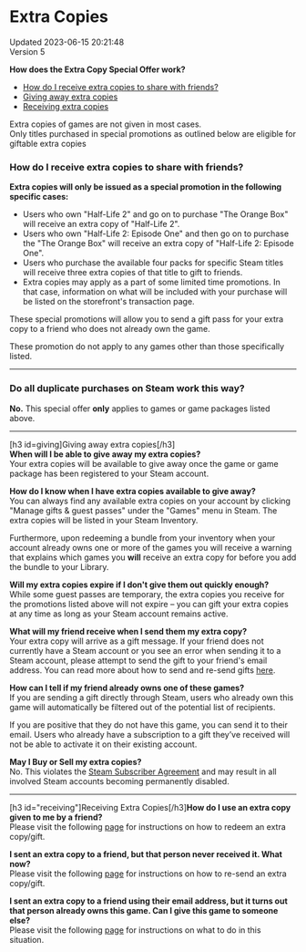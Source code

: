 # Extra Copies
Updated 2023-06-15 20:21:48  
Version 5  

**How does the Extra Copy Special Offer work?**
* [How do I receive extra copies to share with friends? ](#how)
* [Giving away extra copies ](#giving)
* [Receiving extra copies ](#receiving)
  
  
 Extra copies of games are not given in most cases.  
Only titles purchased in special promotions as outlined below are eligible for giftable extra copies  
  
### How do I receive extra copies to share with friends?
  
**Extra copies will only be issued as a special promotion in the following specific cases:**
* Users who own "Half-Life 2" and go on to purchase "The Orange Box" will receive an extra copy of "Half-Life 2".
* Users who own "Half-Life 2: Episode One" and then go on to purchase the "The Orange Box" will receive an extra copy of "Half-Life 2: Episode One".
* Users who purchase the available four packs for specific Steam titles will receive three extra copies of that title to gift to friends.
* Extra copies may apply as a part of some limited time promotions. In that case, information on what will be included with your purchase will be listed on the storefront's transaction page.
  
  
These special promotions will allow you to send a gift pass for your extra copy to a friend who does not already own the game.  
  
These promotion do not apply to any games other than those specifically listed.  
  
---
  
### Do all duplicate purchases on Steam work this way?
**No.** This special offer **only** applies to games or game packages listed above.  
  
---
  
[h3 id=giving]Giving away extra copies[/h3]  
**When will I be able to give away my extra copies?**  
Your extra copies will be available to give away once the game or game package has been registered to your Steam account.  
  
**How do I know when I have extra copies available to give away?**  
You can always find any available extra copies on your account by clicking "Manage gifts & guest passes" under the "Games" menu in Steam. The extra copies will be listed in your Steam Inventory.  
  
Furthermore, upon redeeming a bundle from your inventory when your account already owns one or more of the games you will receive a warning that explains which games you **will** receive an extra copy for before you add the bundle to your Library.  
  
**Will my extra copies expire if I don't give them out quickly enough?**  
While some guest passes are temporary, the extra copies you receive for the promotions listed above will not expire – you can gift your extra copies at any time as long as your Steam account remains active.  
  
**What will my friend receive when I send them my extra copy?**  
Your extra copy will arrive as a gift message. If your friend does not currently have a Steam account or you see an error when sending it to a Steam account, please attempt to send the gift to your friend's email address.  You can read more about how to send and re-send gifts [here](https://help.steampowered.com/en/faqs/view/2C02-3563-B72F-F117).  
  
**How can I tell if my friend already owns one of these games?**  
If you are sending a gift directly through Steam, users who already own this game will automatically be filtered out of the potential list of recipients.  
  
If you are positive that they do not have this game, you can send it to their email. Users who already have a subscription to a gift they’ve received will not be able to activate it on their existing account.  
  
**May I Buy or Sell my extra copies?**  
No. This violates the [Steam Subscriber Agreement](http://store.steampowered.com/subscriber_agreement/) and may result in all involved Steam accounts becoming permanently disabled.  
  
---
  
[h3 id="receiving"]Receiving Extra Copies[/h3]**How do I use an extra copy given to me by a friend?**  
Please visit the following [page](https://help.steampowered.com/en/faqs/view/2C02-3563-B72F-F117#gifts-use) for instructions on how to redeem an extra copy/gift.  
  
**I sent an extra copy to a friend, but that person never received it. What now?**  
Please visit the following [page](https://help.steampowered.com/en/faqs/view/2C02-3563-B72F-F117#gifts-troubleshooting) for instructions on how to re-send an extra copy/gift.  
  
**I sent an extra copy to a friend using their email address, but it turns out that person already owns this game. Can I give this game to someone else?**  
Please visit the following [page](https://help.steampowered.com/en/faqs/view/2C02-3563-B72F-F117#emailown) for instructions on what to do in this situation.